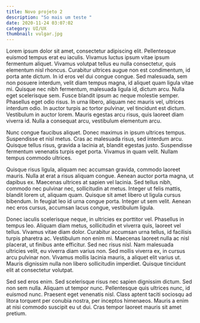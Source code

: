 ```yaml
---
title: Novo projeto 2
description: "So mais um teste "
date: 2020-11-24 03:07:02
category: UI/UX
thumbnail: vulgar.jpg
---
```

<!--StartFragment-->

Lorem ipsum dolor sit amet, consectetur adipiscing elit. Pellentesque euismod tempus erat eu iaculis. Vivamus luctus ipsum vitae ipsum fermentum aliquet. Vivamus volutpat tellus eu nulla consectetur, quis elementum nisl rhoncus. Curabitur ultrices augue non est condimentum, id porta ante dictum. In id eros vel dui congue congue. Sed malesuada, sem non posuere interdum, velit diam tempus magna, id aliquet quam ligula vitae mi. Quisque nec nibh fermentum, malesuada ligula id, dictum arcu. Nulla eget scelerisque sem. Fusce blandit ipsum ac neque molestie semper. Phasellus eget odio risus. In urna libero, aliquam nec mauris vel, ultrices interdum odio. In auctor turpis ac tortor pulvinar, vel tincidunt est dictum. Vestibulum in auctor lorem. Mauris egestas arcu risus, quis laoreet diam viverra id. Nulla a consequat arcu, vestibulum elementum arcu.

Nunc congue faucibus aliquet. Donec maximus in ipsum ultrices tempus. Suspendisse et nisl metus. Cras ac malesuada risus, sed interdum arcu. Quisque tellus risus, gravida a lacinia at, blandit egestas justo. Suspendisse fermentum venenatis turpis eget porta. Vivamus in quam velit. Nullam tempus commodo ultrices.

Quisque risus ligula, aliquam nec accumsan gravida, commodo laoreet mauris. Nulla at erat a risus aliquam congue. Aenean auctor porta magna, ut dapibus ex. Maecenas ultrices at sapien vel lacinia. Sed tellus nibh, commodo nec pulvinar nec, sollicitudin at metus. Integer ut felis mattis, blandit lorem ut, aliquam quam. Quisque sit amet libero ut ligula cursus bibendum. In feugiat leo id urna congue porta. Integer ut sem velit. Aenean nec eros cursus, accumsan lacus congue, vestibulum ligula.

Donec iaculis scelerisque neque, in ultricies ex porttitor vel. Phasellus in tempus leo. Aliquam diam metus, sollicitudin et viverra quis, laoreet vel tellus. Vivamus vitae diam dolor. Curabitur accumsan urna tellus, id facilisis turpis pharetra ac. Vestibulum non enim mi. Maecenas laoreet nulla ac nisl placerat, ut finibus ante efficitur. Sed nec risus nisl. Nam malesuada ultricies velit, eu viverra diam varius non. Sed mollis viverra ex, in cursus arcu pulvinar non. Vivamus mollis lacinia mauris, a aliquet elit varius ut. Mauris dignissim nulla non libero sollicitudin imperdiet. Quisque tincidunt elit at consectetur volutpat.

Sed sed eros enim. Sed scelerisque risus nec sapien dignissim dictum. Sed non sem nulla. Aliquam ut tempor nunc. Pellentesque quis ultrices nunc, id euismod nunc. Praesent eget venenatis nisl. Class aptent taciti sociosqu ad litora torquent per conubia nostra, per inceptos himenaeos. Mauris a enim at nisi commodo suscipit eu ut dui. Cras tempor laoreet mauris sit amet pretium.

<!--EndFragment-->